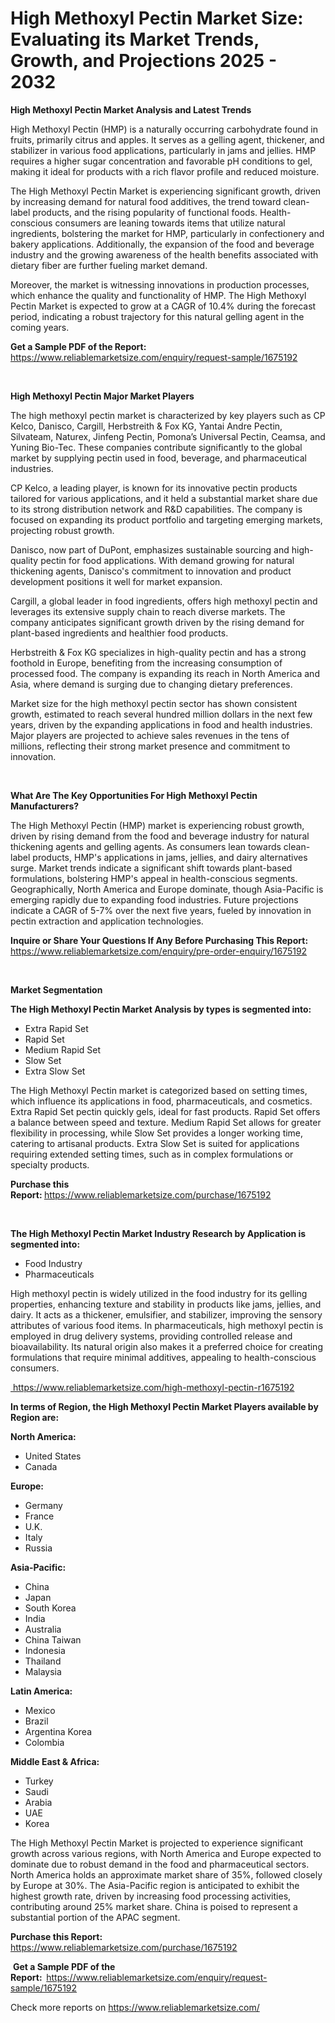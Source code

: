 <p><h1>High Methoxyl Pectin Market Size: Evaluating its Market Trends, Growth, and Projections 2025 - 2032</h1></p><p><strong>High Methoxyl Pectin Market Analysis and Latest Trends</strong></p>
<p><p>High Methoxyl Pectin (HMP) is a naturally occurring carbohydrate found in fruits, primarily citrus and apples. It serves as a gelling agent, thickener, and stabilizer in various food applications, particularly in jams and jellies. HMP requires a higher sugar concentration and favorable pH conditions to gel, making it ideal for products with a rich flavor profile and reduced moisture.</p><p>The High Methoxyl Pectin Market is experiencing significant growth, driven by increasing demand for natural food additives, the trend toward clean-label products, and the rising popularity of functional foods. Health-conscious consumers are leaning towards items that utilize natural ingredients, bolstering the market for HMP, particularly in confectionery and bakery applications. Additionally, the expansion of the food and beverage industry and the growing awareness of the health benefits associated with dietary fiber are further fueling market demand.</p><p>Moreover, the market is witnessing innovations in production processes, which enhance the quality and functionality of HMP. The High Methoxyl Pectin Market is expected to grow at a CAGR of 10.4% during the forecast period, indicating a robust trajectory for this natural gelling agent in the coming years.</p></p>
<p><strong>Get a Sample PDF of the Report:&nbsp;</strong> <a href="https://www.reliablemarketsize.com/enquiry/request-sample/1675192?utm_campaign=3550&utm_medium=2&utm_source=Github&utm_content=ia&utm_term=25032025&utm_id=high-methoxyl-pectin">https://www.reliablemarketsize.com/enquiry/request-sample/1675192</a></p>
<p>&nbsp;</p>
<p><strong>High Methoxyl Pectin Major Market Players</strong></p>
<p><p>The high methoxyl pectin market is characterized by key players such as CP Kelco, Danisco, Cargill, Herbstreith & Fox KG, Yantai Andre Pectin, Silvateam, Naturex, Jinfeng Pectin, Pomona’s Universal Pectin, Ceamsa, and Yuning Bio-Tec. These companies contribute significantly to the global market by supplying pectin used in food, beverage, and pharmaceutical industries.</p><p>CP Kelco, a leading player, is known for its innovative pectin products tailored for various applications, and it held a substantial market share due to its strong distribution network and R&D capabilities. The company is focused on expanding its product portfolio and targeting emerging markets, projecting robust growth.</p><p>Danisco, now part of DuPont, emphasizes sustainable sourcing and high-quality pectin for food applications. With demand growing for natural thickening agents, Danisco's commitment to innovation and product development positions it well for market expansion.</p><p>Cargill, a global leader in food ingredients, offers high methoxyl pectin and leverages its extensive supply chain to reach diverse markets. The company anticipates significant growth driven by the rising demand for plant-based ingredients and healthier food products.</p><p>Herbstreith & Fox KG specializes in high-quality pectin and has a strong foothold in Europe, benefiting from the increasing consumption of processed food. The company is expanding its reach in North America and Asia, where demand is surging due to changing dietary preferences.</p><p>Market size for the high methoxyl pectin sector has shown consistent growth, estimated to reach several hundred million dollars in the next few years, driven by the expanding applications in food and health industries. Major players are projected to achieve sales revenues in the tens of millions, reflecting their strong market presence and commitment to innovation.</p></p>
<p>&nbsp;</p>
<p><strong>What Are The Key Opportunities For High Methoxyl Pectin Manufacturers?</strong></p>
<p><p>The High Methoxyl Pectin (HMP) market is experiencing robust growth, driven by rising demand from the food and beverage industry for natural thickening agents and gelling agents. As consumers lean towards clean-label products, HMP's applications in jams, jellies, and dairy alternatives surge. Market trends indicate a significant shift towards plant-based formulations, bolstering HMP's appeal in health-conscious segments. Geographically, North America and Europe dominate, though Asia-Pacific is emerging rapidly due to expanding food industries. Future projections indicate a CAGR of 5-7% over the next five years, fueled by innovation in pectin extraction and application technologies.</p></p>
<p><strong>Inquire or Share Your Questions If Any Before Purchasing This Report:</strong> <a href="https://www.reliablemarketsize.com/enquiry/pre-order-enquiry/1675192?utm_campaign=3550&utm_medium=2&utm_source=Github&utm_content=ia&utm_term=25032025&utm_id=high-methoxyl-pectin">https://www.reliablemarketsize.com/enquiry/pre-order-enquiry/1675192</a></p>
<p>&nbsp;</p>
<p><strong>Market Segmentation</strong></p>
<p><strong>The High Methoxyl Pectin Market Analysis by types is segmented into:</strong></p>
<p><ul><li>Extra Rapid Set</li><li>Rapid Set</li><li>Medium Rapid Set</li><li>Slow Set</li><li>Extra Slow Set</li></ul></p>
<p><p>The High Methoxyl Pectin market is categorized based on setting times, which influence its applications in food, pharmaceuticals, and cosmetics. Extra Rapid Set pectin quickly gels, ideal for fast products. Rapid Set offers a balance between speed and texture. Medium Rapid Set allows for greater flexibility in processing, while Slow Set provides a longer working time, catering to artisanal products. Extra Slow Set is suited for applications requiring extended setting times, such as in complex formulations or specialty products.</p></p>
<p><strong>Purchase this Report:&nbsp;</strong><a href="https://www.reliablemarketsize.com/purchase/1675192?utm_campaign=3550&utm_medium=2&utm_source=Github&utm_content=ia&utm_term=25032025&utm_id=high-methoxyl-pectin">https://www.reliablemarketsize.com/purchase/1675192</a></p>
<p>&nbsp;</p>
<p><strong>The High Methoxyl Pectin Market Industry Research by Application is segmented into:</strong></p>
<p><ul><li>Food Industry</li><li>Pharmaceuticals</li></ul></p>
<p><p>High methoxyl pectin is widely utilized in the food industry for its gelling properties, enhancing texture and stability in products like jams, jellies, and dairy. It acts as a thickener, emulsifier, and stabilizer, improving the sensory attributes of various food items. In pharmaceuticals, high methoxyl pectin is employed in drug delivery systems, providing controlled release and bioavailability. Its natural origin also makes it a preferred choice for creating formulations that require minimal additives, appealing to health-conscious consumers.</p></p>
<p><a href="https://www.reliablemarketsize.com/high-methoxyl-pectin-r1675192?utm_campaign=3550&utm_medium=2&utm_source=Github&utm_content=ia&utm_term=25032025&utm_id=high-methoxyl-pectin">&nbsp;https://www.reliablemarketsize.com/high-methoxyl-pectin-r1675192</a></p>
<p><strong>In terms of Region, the High Methoxyl Pectin Market Players available by Region are:</strong></p>
<p>
    <p> <strong> North America: </strong>
        <ul>
            <li>United States</li>
            <li>Canada</li>
        </ul>
        </p> 
    <p> <strong> Europe: </strong>
        <ul>
            <li>Germany</li>
            <li>France</li>
            <li>U.K.</li>
            <li>Italy</li>
            <li>Russia</li>
        </ul>
        </p> 
    <p> <strong> Asia-Pacific: </strong>
        <ul>
            <li>China</li>
            <li>Japan</li>
            <li>South Korea</li>
            <li>India</li>
            <li>Australia</li>
            <li>China Taiwan</li>
            <li>Indonesia</li>
            <li>Thailand</li>
            <li>Malaysia</li>
        </ul>
        </p> 
    <p> <strong> Latin America: </strong>
        <ul>
            <li>Mexico</li>
            <li>Brazil</li>
            <li>Argentina Korea</li>
            <li>Colombia</li>
        </ul>
        </p> 
    <p> <strong> Middle East & Africa: </strong>
        <ul>
            <li>Turkey</li>
            <li>Saudi</li>
            <li>Arabia</li>
            <li>UAE</li>
            <li>Korea</li>
        </ul>
    </p>
    </p>
<p><p>The High Methoxyl Pectin Market is projected to experience significant growth across various regions, with North America and Europe expected to dominate due to robust demand in the food and pharmaceutical sectors. North America holds an approximate market share of 35%, followed closely by Europe at 30%. The Asia-Pacific region is anticipated to exhibit the highest growth rate, driven by increasing food processing activities, contributing around 25% market share. China is poised to represent a substantial portion of the APAC segment.</p></p>
<p><strong>Purchase this Report: </strong><a href="https://www.reliablemarketsize.com/purchase/1675192?utm_campaign=3550&utm_medium=2&utm_source=Github&utm_content=ia&utm_term=25032025&utm_id=high-methoxyl-pectin">https://www.reliablemarketsize.com/purchase/1675192</a></p>
<p>&nbsp;<strong>Get a Sample PDF of the Report:&nbsp;&nbsp;</strong><a href="https://www.reliablemarketsize.com/enquiry/request-sample/1675192?utm_campaign=3550&utm_medium=2&utm_source=Github&utm_content=ia&utm_term=25032025&utm_id=high-methoxyl-pectin">https://www.reliablemarketsize.com/enquiry/request-sample/1675192</a></p>
<p><strong></strong></p>
<p>Check more reports on <a href="https://www.reliablemarketsize.com/?utm_campaign=3550&utm_medium=2&utm_source=Github&utm_content=ia&utm_term=25032025&utm_id=high-methoxyl-pectin">https://www.reliablemarketsize.com/</a></p>